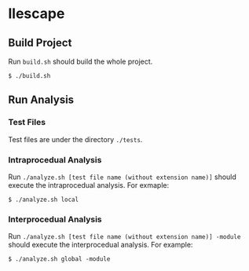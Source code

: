 # llescape

## Build Project

Run `build.sh` should build the whole project.
```
$ ./build.sh
```

## Run Analysis

### Test Files

Test files are under the directory `./tests`.

### Intraprocedual Analysis

Run `./analyze.sh [test file name (without extension name)]` should execute the intraprocedual analysis. For exmaple:

```
$ ./analyze.sh local
```

### Interprocedual Analysis

Run `./analyze.sh [test file name (without extension name)] -module` should execute the interprocedual analysis. For example:

```
$ ./analyze.sh global -module
```
